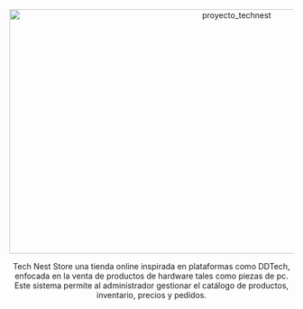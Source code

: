 
<center>
<img width="790" height="434" alt="proyecto_technest" src="https://github.com/user-attachments/assets/d9f307a7-5f58-4054-a328-a211e69b8e90" /> 
<p>Tech Nest Store una tienda online inspirada en plataformas como DDTech, enfocada en la venta de productos de hardware tales como piezas de pc. 
Este sistema permite al administrador gestionar el catálogo de productos, inventario, precios y pedidos.</p>
</center>
